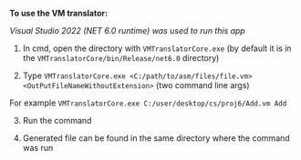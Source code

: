 ﻿**To use the VM translator:**

_Visual Studio 2022 (NET 6.0 runtime) was used to run this app_

1) In cmd, open the directory with `VMTranslatorCore.exe` (by default it is in the `VMTranslatorCore/bin/Release/net6.0` directory)

2) Type `VMTranslatorCore.exe <C:/path/to/asm/files/file.vm> <OutPutFileNameWithoutExtension>` (two command line args)

For example `VMTranslatorCore.exe C:/user/desktop/cs/proj6/Add.vm Add`

3) Run the command

4) Generated file can be found in the same directory where the command was run